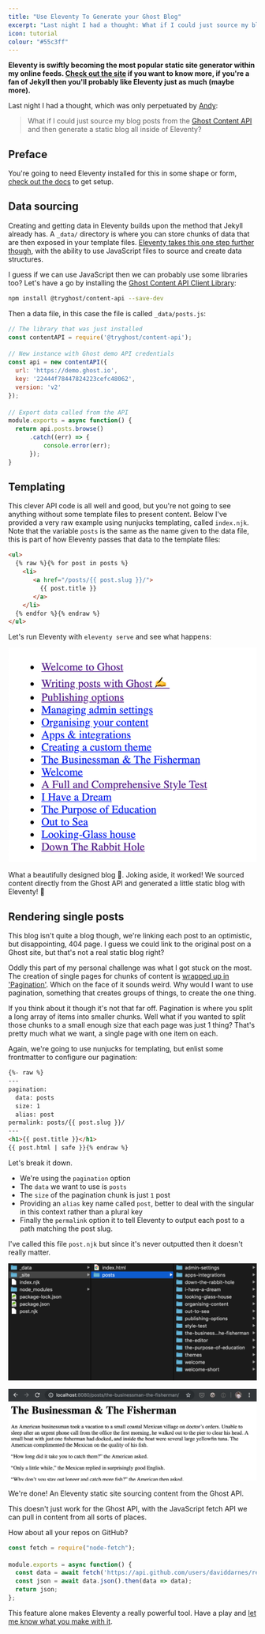 ```yaml
---
title: "Use Eleventy To Generate your Ghost Blog"
excerpt: "Last night I had a thought: What if I could just source my blog posts from the [Ghost Content API](https://docs.ghost.org/api/content/) and then generate a static blog all inside of [Eleventy](https://www.11ty.io/)?"
icon: tutorial
colour: "#55c3ff"
---
```


**Eleventy is swiftly becoming the most popular static site generator within my online feeds. [Check out the site](https://www.11ty.io/) if you want to know more, if you're a fan of Jekyll then you'll probably like Eleventy just as much (maybe more).**

Last night I had a thought, which was only perpetuated by [Andy](https://mobile.twitter.com/andybelldesign/status/1134565751074037774):

> What if I could just source my blog posts from the [Ghost Content API](https://docs.ghost.org/api/content/) and then generate a static blog all inside of Eleventy?

## Preface
You're going to need Eleventy installed for this in some shape or form, [check out the docs](https://www.11ty.io/docs/) to get setup.

## Data sourcing
Creating and getting data in Eleventy builds upon the method that Jekyll already has. A `_data/` directory is where you can store chunks of data that are then exposed in your template files. [Eleventy takes this one step further though](https://www.11ty.io/docs/data/), with the ability to use JavaScript files to source and create data structures.

I guess if we can use JavaScript then we can probably use some libraries too? Let's have a go by installing the [Ghost Content API Client Library](https://docs.ghost.org/api/javascript/):

``` bash
npm install @tryghost/content-api --save-dev
```

Then a data file, in this case the file is called `_data/posts.js`:
``` js
// The library that was just installed
const contentAPI = require('@tryghost/content-api');

// New instance with Ghost demo API credentials
const api = new contentAPI({
  url: 'https://demo.ghost.io',
  key: '22444f78447824223cefc48062',
  version: 'v2'
});

// Export data called from the API
module.exports = async function() {
  return api.posts.browse()
      .catch((err) => {
          console.error(err);
      });
}
```

## Templating
This clever API code is all well and good, but you're not going to see anything without some template files to present content. Below I've provided a very raw example using nunjucks templating, called `index.njk`. Note that the variable `posts` is the same as the name given to the data file, this is part of how Eleventy passes that data to the template files:

``` html
<ul>
  {% raw %}{% for post in posts %}
    <li>
       <a href="/posts/{{ post.slug }}/">
         {{ post.title }}
       </a>
    </li>
  {% endfor %}{% endraw %}
</ul>
```

Let's run Eleventy with `eleventy serve` and see what happens:

![Unformatted list of linked post titles](/images/eleventy-ghost-blog/post-list.png)

What a beautifully designed blog :nail_care:. Joking aside, it worked! We sourced content directly from the Ghost API and generated a little static blog with Eleventy! :guitar:

## Rendering single posts
This blog isn't quite a blog though, we're linking each post to an optimistic, but disappointing, 404 page. I guess we could link to the original post on a Ghost site, but that's not a real static blog right?

Oddly this part of my personal challenge was what I got stuck on the most. The creation of single pages for chunks of content is [wrapped up in 'Pagination'](https://www.11ty.io/docs/pagination/#paging-an-object). Which on the face of it sounds weird. Why would I want to use pagination, something that creates groups of things, to create the one thing.

If you think about it though it's not that far off. Pagination is where you split a long array of items into smaller chunks. Well what if you wanted to split those chunks to a small enough size that each page was just 1 thing? That's pretty much what we want, a single page with one item on each.

Again, we're going to use nunjucks for templating, but enlist some frontmatter to configure our pagination:

``` html
{%- raw %}
---
pagination:
  data: posts
  size: 1
  alias: post
permalink: posts/{{ post.slug }}/
---
<h1>{{ post.title }}</h1>
{{ post.html | safe }}{% endraw %}
```

Let's break it down.
- We're using the `pagination` option
- The `data` we want to use is `posts`
- The `size` of the pagination chunk is just `1` post
- Providing an `alias` key name called `post`, better to deal with the singular in this context rather than a plural key
- Finally the `permalink` option it to tell Eleventy to output each post to a path matching the post slug.

I've called this file `post.njk` but since it's never outputted then it doesn't really matter.

![All the post files generated, as well as the project files](/images/eleventy-ghost-blog/file-directory.png)

![Example post in the browser](/images/eleventy-ghost-blog/example-post.png)

We're done! An Eleventy static site sourcing content from the Ghost API.

This doesn't just work for the Ghost API, with the JavaScript fetch API we can pull in content from all sorts of places.

How about all your repos on GitHub?
``` js
const fetch = require("node-fetch");

module.exports = async function() {
  const data = await fetch('https://api.github.com/users/daviddarnes/repos');
  const json = await data.json().then(data => data);
  return json;
};
```

This feature alone makes Eleventy a really powerful tool. Have a play and [let me know what you make with it](https://twitter.com/daviddarnes).
